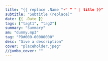 ```yaml
---
title: "{{ replace .Name "-" " " | title }}"
subtitle: "Subtitle (replace)"
date: {{ .Date }}
tags: ["tagt1", "tag2"]
summary: "Summary"
am: "dummy.mp3"
tag: "PD#000-00000000"
desc: "Give a description"
cover: "placeholder.jpeg"
//jumbo_cover: ""
---
```

